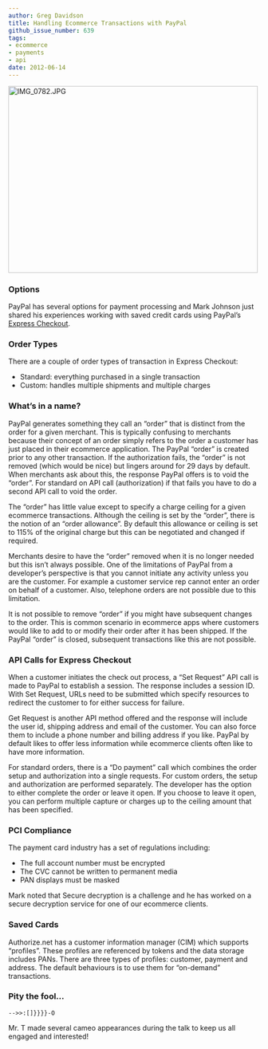 ```yaml
---
author: Greg Davidson
title: Handling Ecommerce Transactions with PayPal
github_issue_number: 639
tags:
- ecommerce
- payments
- api
date: 2012-06-14
---
```




<a href="https://www.flickr.com/photos/80083124@N08/7186533985/" title="IMG_0782.JPG by endpoint920, on Flickr"><img alt="IMG_0782.JPG" height="375" src="/blog/2012/06/handling-ecommerce-transactions-with/image-0.jpeg" width="500"/></a>

### Options

PayPal has several options for payment processing and Mark Johnson just shared his experiences working with saved credit cards using PayPal’s [Express Checkout](https://www.paypal.com/us/webapps/mpp/express-checkout).

### Order Types

There are a couple of order types of transaction in Express Checkout:

- Standard: everything purchased in a single transaction
- Custom: handles multiple shipments and multiple charges

### What’s in a name?

PayPal generates something they call an “order” that is distinct from the order for a given merchant. This is typically confusing to merchants because their concept of an order simply refers to the order a customer has just placed in their ecommerce application. The PayPal “order” is created prior to any other transaction. If the authorization fails, the “order” is not removed (which would be nice) but lingers around for 29 days by default. When merchants ask about this, the response PayPal offers is to void the “order”.
For standard on API call (authorization) if that fails you have to do a second API call to void the order.

The “order” has little value except to specify a charge ceiling for a given ecommerce transactions. Although the ceiling is set by the “order”, there is the notion of an “order allowance”. By default this allowance or ceiling is set to 115% of the original charge but this can be negotiated and changed if required.

Merchants desire to have the “order” removed when it is no longer needed but this isn’t always possible. One of the limitations of PayPal from a developer’s perspective is that you cannot initiate any activity unless you are the customer. For example a customer service rep cannot enter an order on behalf of a customer. Also, telephone orders are not possible due to this limitation.

It is not possible to remove “order” if you might have subsequent changes to the order. This is common scenario in ecommerce apps where customers would like to add to or modify their order after it has been shipped. If the PayPal “order” is closed, subsequent transactions like this are not possible.

### API Calls for Express Checkout

When a customer initiates the check out process, a “Set Request” API call is made to PayPal to establish a session. The response includes a session ID. With Set Request, URLs need to be submitted which specify resources to redirect the customer to for either success for failure.

Get Request is another API method offered and the response will include the user id, shipping address and email of the customer. You can also force them to include a phone number and billing address if you like. PayPal by default likes to offer less information while ecommerce clients often like to have more information.

For standard orders, there is a “Do payment” call which combines the order setup and authorization into a single requests. For custom orders, the setup and authorization are performed separately. The developer has the option to either complete the order or leave it open. If you choose to leave it open, you can perform multiple capture or charges up to the ceiling amount that has been specified.

### PCI Compliance

The payment card industry has a set of regulations including:

- The full account number must be encrypted
- The CVC cannot be written to permanent media
- PAN displays must be masked

Mark noted that Secure decryption is a challenge and he has worked on a secure decryption service for one of our ecommerce clients.

### Saved Cards

Authorize.net has a customer information manager (CIM) which supports “profiles”. These profiles are referenced by tokens and the data storage includes PANs. There are three types of profiles: customer, payment and address. The default behaviours is to use them for “on-demand” transactions.

### Pity the fool...

```
-->>:[]}}}}-O
```

Mr. T made several cameo appearances during the talk to keep us all engaged and interested!


